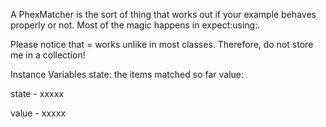 A PhexMatcher is the sort of thing that works out if your example behaves properly or not. Most of the magic happens in expect:using:. 

Please notice that = works unlike in most classes. Therefore, do not store me in a collection!

Instance Variables
	state:		the items matched so far
	value:		

state
	- xxxxx

value
	- xxxxx

